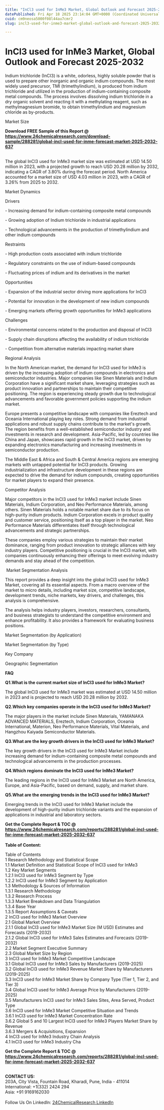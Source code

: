 ```yaml
---
title: "InCl3 used for InMe3 Market, Global Outlook and Forecast 2025-2032"
datePublished: Fri Apr 18 2025 23:14:04 GMT+0000 (Coordinated Universal Time)
cuid: cm9neosa5000f08l44au7cmr2
slug: incl3-used-for-inme3-market-global-outlook-and-forecast-2025-2032

---
```


# InCl3 used for InMe3 Market, Global Outlook and Forecast 2025-2032

<p>Indium trichloride (InCI3) is a white, odorless, highly soluble powder that is used to prepare other inorganic and organic indium compounds. The most widely used precursor, TMI (trimethylindium), is produced from indium trichloride and utilized in the production of indium-containing composite metal compounds. The process involves dissolving indium trichloride in a dry organic solvent and reacting it with a methylating reagent, such as methylmagnesium bromide, to obtain trimethylindium and magnesium chloride as by-products.</p><p>
Market Size</p><p>
</p><div><b>Download FREE Sample of this Report @ 
            <a href="https://www.24chemicalresearch.com/download-sample/288281/global-incl-used-for-inme-forecast-market-2025-2032-637">
            https://www.24chemicalresearch.com/download-sample/288281/global-incl-used-for-inme-forecast-market-2025-2032-637</a></b></div><br><p>The global InCl3 used for InMe3 market size was estimated at USD 14.50 million in 2023, with a projected growth to reach USD 20.28 million by 2032, indicating a CAGR of 3.80% during the forecast period. North America accounted for a market size of USD 4.03 million in 2023, with a CAGR of 3.26% from 2025 to 2032.</p><p>
Market Dynamics</p><p>
Drivers</p><p>
</p><p>- Increasing demand for indium-containing composite metal compounds</p><p>
- Growing adoption of Indium trichloride in industrial applications</p><p>
- Technological advancements in the production of trimethylindium and other indium compounds</p><p>
Restraints</p><p>
</p><p>- High production costs associated with indium trichloride</p><p>
- Regulatory constraints on the use of indium-based compounds</p><p>
- Fluctuating prices of indium and its derivatives in the market</p><p>
Opportunities</p><p>
</p><p>- Expansion of the industrial sector driving more applications for InCl3</p><p>
- Potential for innovation in the development of new indium compounds</p><p>
- Emerging markets offering growth opportunities for InMe3 applications</p><p>
Challenges</p><p>
</p><p>- Environmental concerns related to the production and disposal of InCl3</p><p>
- Supply chain disruptions affecting the availability of indium trichloride</p><p>
- Competition from alternative materials impacting market share</p><p>
Regional Analysis</p><p>
</p><p>In the North American market, the demand for InCl3 used for InMe3 is driven by the increasing adoption of indium compounds in electronics and semiconductor industries. Major companies like Sinen Materials and Indium Corporation have a significant market share, leveraging strategies such as product innovation and partnerships to maintain their competitive positioning. The region is experiencing steady growth due to technological advancements and favorable government policies supporting the indium market.</p><p>
</p><p>Europe presents a competitive landscape with companies like Ereztech and Oceania International playing key roles. Strong demand from industrial applications and robust supply chains contribute to the market's growth. The region benefits from a well-established semiconductor industry and investments in research and development. Asia-Pacific, led by countries like China and Japan, showcases rapid growth in the InCl3 market, driven by expanding electronics manufacturing and increasing investments in semiconductor production.</p><p>
</p><p>The Middle East &amp; Africa and South &amp; Central America regions are emerging markets with untapped potential for InCl3 products. Growing industrialization and infrastructure development in these regions are expected to drive the demand for indium compounds, creating opportunities for market players to expand their presence.</p><p>
Competitor Analysis</p><p>
</p><p>Major competitors in the InCl3 used for InMe3 market include Sinen Materials, Indium Corporation, and Neo Performance Materials, among others. Sinen Materials holds a notable market share due to its focus on high-purity indium products. Indium Corporation excels in product quality and customer service, positioning itself as a top player in the market. Neo Performance Materials differentiates itself through technological advancements and strategic partnerships.</p><p>
</p><p>These companies employ various strategies to maintain their market dominance, ranging from product innovation to strategic alliances with key industry players. Competitive positioning is crucial in the InCl3 market, with companies continuously enhancing their offerings to meet evolving industry demands and stay ahead of the competition.</p><p>
 Market Segmentation Analysis</p><p>
</p><p>This report provides a deep insight into the global InCl3 used for InMe3 Market, covering all its essential aspects. From a macro overview of the market to micro details, including market size, competitive landscape, development trends, niche markets, key drivers, and challenges, this analysis is comprehensive.</p><p>
</p><p>The analysis helps industry players, investors, researchers, consultants, and business strategists to understand the competitive environment and enhance profitability. It also provides a framework for evaluating business positions.</p><p>
Market Segmentation (by Application)</p><p>
</p><p>
Market Segmentation (by Type)</p><p>
</p><p>
Key Company</p><p>
</p><p>
Geographic Segmentation</p><p>
</p><p>
<strong>FAQ </strong></p><p>
<strong>Q1.What is the current market size of InCl3 used for InMe3 Market?</strong></p><p>
</p><p>The global InCl3 used for InMe3 market was estimated at USD 14.50 million in 2023 and is projected to reach USD 20.28 million by 2032.</p><p>
<strong>Q2.Which key companies operate in the InCl3 used for InMe3 Market?</strong></p><p>
</p><p>The major players in the market include Sinen Materials, YAMANAKA ADVANCED MATERIALS, Ereztech, Indium Corporation, Oceania International, Materion, Neo Performance Materials, Vital Materials, and Hangzhou Kaiyada Semiconductor Materials.</p><p>
<strong>Q3.What are the key growth drivers in the InCl3 used for InMe3 Market?</strong></p><p>
</p><p>The key growth drivers in the InCl3 used for InMe3 Market include increasing demand for indium-containing composite metal compounds and technological advancements in the production processes.</p><p>
<strong>Q4.Which regions dominate the InCl3 used for InMe3 Market?</strong></p><p>
</p><p>The leading regions in the InCl3 used for InMe3 Market are North America, Europe, and Asia-Pacific, based on demand, supply, and market share.</p><p>
<strong>Q5.What are the emerging trends in the InCl3 used for InMe3 Market?</strong></p><p>
</p><p>Emerging trends in the InCl3 used for InMe3 Market include the development of high-purity indium trichloride variants and the expansion of applications in industrial and laboratory sectors.</p>

<div><b>Get the Complete Report & TOC @ 
            <a href="https://www.24chemicalresearch.com/reports/288281/global-incl-used-for-inme-forecast-market-2025-2032-637">
            https://www.24chemicalresearch.com/reports/288281/global-incl-used-for-inme-forecast-market-2025-2032-637</a></b></div><br>
            <b>Table of Content:</b><p>Table of Contents<br />
1 Research Methodology and Statistical Scope<br />
1.1 Market Definition and Statistical Scope of InCl3 used for InMe3<br />
1.2 Key Market Segments<br />
1.2.1 InCl3 used for InMe3 Segment by Type<br />
1.2.2 InCl3 used for InMe3 Segment by Application<br />
1.3 Methodology & Sources of Information<br />
1.3.1 Research Methodology<br />
1.3.2 Research Process<br />
1.3.3 Market Breakdown and Data Triangulation<br />
1.3.4 Base Year<br />
1.3.5 Report Assumptions & Caveats<br />
2 InCl3 used for InMe3 Market Overview<br />
2.1 Global Market Overview<br />
2.1.1 Global InCl3 used for InMe3 Market Size (M USD) Estimates and Forecasts (2019-2032)<br />
2.1.2 Global InCl3 used for InMe3 Sales Estimates and Forecasts (2019-2032)<br />
2.2 Market Segment Executive Summary<br />
2.3 Global Market Size by Region<br />
3 InCl3 used for InMe3 Market Competitive Landscape<br />
3.1 Global InCl3 used for InMe3 Sales by Manufacturers (2019-2025)<br />
3.2 Global InCl3 used for InMe3 Revenue Market Share by Manufacturers (2019-2025)<br />
3.3 InCl3 used for InMe3 Market Share by Company Type (Tier 1, Tier 2, and Tier 3)<br />
3.4 Global InCl3 used for InMe3 Average Price by Manufacturers (2019-2025)<br />
3.5 Manufacturers InCl3 used for InMe3 Sales Sites, Area Served, Product Type<br />
3.6 InCl3 used for InMe3 Market Competitive Situation and Trends<br />
3.6.1 InCl3 used for InMe3 Market Concentration Rate<br />
3.6.2 Global 5 and 10 Largest InCl3 used for InMe3 Players Market Share by Revenue<br />
3.6.3 Mergers & Acquisitions, Expansion<br />
4 InCl3 used for InMe3 Industry Chain Analysis<br />
4.1 InCl3 used for InMe3 Industry Cha</p>

<div><b>Get the Complete Report & TOC @ 
            <a href="https://www.24chemicalresearch.com/reports/288281/global-incl-used-for-inme-forecast-market-2025-2032-637">
            https://www.24chemicalresearch.com/reports/288281/global-incl-used-for-inme-forecast-market-2025-2032-637</a></b></div><br>

<b>CONTACT US:</b><br>
            203A, City Vista, Fountain Road, Kharadi, Pune, India - 411014<br>
            International: +1(332) 2424 294<br>
            Asia: +91 9169162030 <br><br>
            Follow Us On LinkedIn: <a href="https://www.linkedin.com/company/24chemicalresearch/">24ChemicalResearch LinkedIn</a>